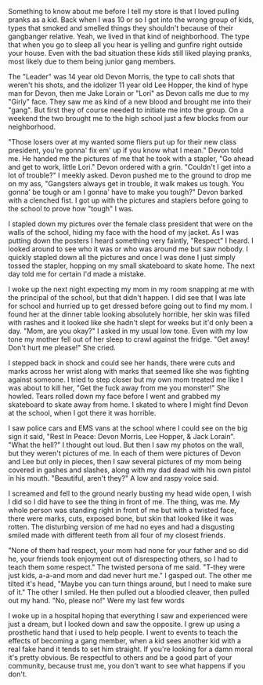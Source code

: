 Something to know about me before I tell my store is that I loved pulling pranks as a kid. Back when I was 10 or so I got into the wrong group of kids, types that smoked and smelled things they shouldn't because of their gangbanger relative. Yeah, we lived in that kind of neighborhood. The type that when you go to sleep all you hear is yelling and gunfire right outside your house. Even with the bad situation these kids still liked playing pranks, most likely due to them being junior gang members.  
  
The "Leader" was 14 year old Devon Morris, the type to call shots that weren't his shots, and the idolizer 11 year old Lee Hopper, the kind of hype man for Devon, then me Jake Lorain or "Lori" as Devon calls me due to my "Girly" face. They saw me as kind of a new blood and brought me into their "gang". But first they of course needed to initiate me into the group. On a weekend the two brought me to the high school just a few blocks from our neighborhood.  
  
"Those losers over at my wanted some fliers put up for their new class president, you're gonna' fix em' up if you know what I mean." Devon told me. He handed me the pictures of me that he took with a stapler, "Go ahead and get to work, little Lori." Devon ordered with a grin. "Couldn't I get into a lot of trouble?" I meekly asked. Devon pushed me to the ground to drop me on my ass, "Gangsters always get in trouble, it walk makes us tough. You gonna' be tough or am I gonna' have to make you tough?" Devon barked with a clenched fist. I got up with the pictures and staplers before going to the school to prove how "tough" I was.  
  
I stapled down my pictures over the female class president that were on the walls of the school, hiding my face with the hood of my jacket. As I was putting down the posters I heard something very faintly, "Respect" I heard. I looked around to see who it was or who was around me but saw nobody. I quickly stapled down all the pictures and once I was done I just simply tossed the stapler, hopping on my small skateboard to skate home. The next day told me for certain I'd made a mistake.  
  
I woke up the next night expecting my mom in my room snapping at me with the principal of the school, but that didn't happen. I did see that I was late for school and hurried up to get dressed before going out to find my mom. I found her at the dinner table looking absolutely horrible, her skin was filled with rashes and it looked like she hadn't slept for weeks but it'd only been a day. "Mom, are you okay?" I asked in my usual low tone. Even with my low tone my mother fell out of her sleep to crawl against the fridge. "Get away! Don't hurt me please!" She cried.  
  
I stepped back in shock and could see her hands, there were cuts and marks across her wrist along with marks that seemed like she was fighting against someone. I tried to step closer but my own mom treated me like I was about to kill her, "Get the fuck away from me you monster!" She howled. Tears rolled down my face before I went and grabbed my skateboard to skate away from home. I skated to where I might find Devon at the school, when I got there it was horrible.  
  
I saw police cars and EMS vans at the school where I could see on the big sign it said, "Rest In Peace: Devon Morris, Lee Hopper, & Jack Lorain". "What the hell?" I thought out loud. But then I saw my photos on the wall, but they weren't pictures of me. In each of them were pictures of Devon and Lee but only in pieces, then I saw several pictures of my mom being covered in gashes and slashes, along with my dad dead with his own pistol in his mouth. "Beautiful, aren't they?" A low and raspy voice said.  
  
I screamed and fell to the ground nearly busting my head wide open, I wish I did so I did have to see the thing in front of me. The thing, was me. My whole person was standing right in front of me but with a twisted face, there were marks, cuts, exposed bone, but skin that looked like it was rotten. The disturbing version of me had no eyes and had a disgusting smiled made with different teeth from all four of my closest friends.  
  
"None of them had respect, your mom had none for your father and so did he, your friends took enjoyment out of disrespecting others, so I had to teach them some respect." The twisted persona of me said. "T-they were just kids, a-a-and mom and dad never hurt me." I gasped out. The other me tilted it's head, "Maybe you can turn things around, but I need to make sure of it." The other I smiled. He then pulled out a bloodied cleaver, then pulled out my hand. "No, please no!" Were my last few words  
  
I woke up in a hospital hoping that everything I saw and experienced were just a dream, but I looked down and saw the opposite. I grew up using a prosthetic hand that i used to help people. I went to events to teach the effects of becoming a gang member, when a kid sees another kid with a real fake hand it tends to set him straight. If you're looking for a damn moral it's pretty obvious. Be respectful to others and be a good part of your community, because trust me, you don't want to see what happens if you don't.